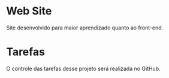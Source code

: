 # Web Site
Site desenvolvido para maior aprendizado quanto ao front-end.

# Tarefas
O controle das tarefas desse projeto será realizada no GitHub.
